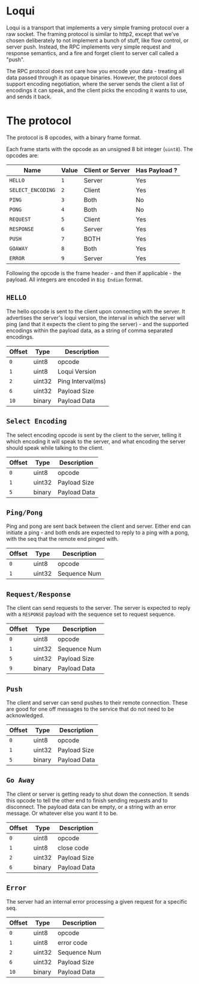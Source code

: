 # Loqui
Loqui is a transport that implements a very simple framing protocol over a raw socket. The framing protocol is similar
to http2, except that we've chosen deliberately to not implement a bunch of stuff, like flow control, or server push.
Instead, the RPC implements very simple request and response semantics, and a fire and forget client to server call
called a "push".

The RPC protocol does not care how you encode your data - treating all data passed through it as opaque binaries. However,
the protocol does support encoding negotiation, where the server sends the client a list of encodings it can speak, 
and the client picks the encoding it wants to use, and sends it back.

# The protocol
The protocol is 8 opcodes, with a binary frame format.

Each frame starts with the opcode as an unsigned 8 bit integer (`uint8`). The opcodes are:

| Name              | Value | Client or Server | Has Payload ? |
| ----------------- | ----- | ---------------- | ------------- | 
| `HELLO`           | `1`   | Server           | Yes           |
| `SELECT_ENCODING` | `2`   | Client           | Yes           |
| `PING`            | `3`   | Both             | No            |
| `PONG`            | `4`   | Both             | No            |
| `REQUEST`         | `5`   | Client           | Yes           |
| `RESPONSE`        | `6`   | Server           | Yes           |
| `PUSH`            | `7`   | BOTH             | Yes           |
| `GOAWAY`          | `8`   | Both             | Yes           |
| `ERROR`           | `9`   | Server           | Yes           |

Following the opcode is the frame header - and then if applicable - the payload.
All integers are encoded in `Big Endian` format. 

## `HELLO`
The hello opcode is sent to the client upon connecting with the server. It advertises the server's loqui version, the interval
in which the server will ping (and that it expects the client to ping the server) - and the supported encodings within the 
payload data, as a string of comma separated encodings.

| Offset | Type     | Description      |
| ------ | -------- | -----------------|
| `0`    | uint8    | opcode           |
| `1`    | uint8    | Loqui Version    |
| `2`    | uint32   | Ping Interval(ms)|
| `6`    | uint32   | Payload Size     | 
| `10`   | binary   | Payload Data     |


## `Select Encoding`
The select encoding opcode is sent by the client to the server, telling it which encoding it will speak to the server,
and what encoding the server should speak while talking to the client. 

| Offset | Type     | Description      |
| ------ | -------- | -----------------|
| `0`    | uint8    | opcode           |
| `1`    | uint32   | Payload Size     | 
| `5`    | binary   | Payload Data     |


## `Ping/Pong`
Ping and pong are sent back between the client and server. Either end can initiate a ping - and both ends are expected
to reply to a ping with a pong, with the seq that the remote end pinged with. 

| Offset | Type     | Description      |
| ------ | -------- | -----------------|
| `0`    | uint8    | opcode           |
| `1`    | uint32   | Sequence Num     | 

## `Request/Response`
The client can send requests to the server. The server is expected to reply with a `RESPONSE` payload with the sequence set to 
request sequence.

| Offset | Type     | Description      |
| ------ | -------- | -----------------|
| `0`    | uint8    | opcode           |
| `1`    | uint32   | Sequence Num     | 
| `5`    | uint32   | Payload Size     | 
| `9`    | binary   | Payload Data     |

## `Push`
The client and server can send pushes to their remote connection. These are good for one off messages to
the service that do not need to be acknowledged. 

| Offset | Type     | Description      |
| ------ | -------- | -----------------|
| `0`    | uint8    | opcode           |
| `1`    | uint32   | Payload Size     | 
| `5`    | binary   | Payload Data     |

## `Go Away`
The client or server is getting ready to shut down the connection. It sends this opcode to tell the other end to finish sending 
requests and to disconnect. The payload data can be empty, or a string with an error message. Or whatever else you want it to be.

| Offset | Type     | Description      |
| ------ | -------- | -----------------|
| `0`    | uint8    | opcode           |
| `1`    | uint8    | close code       | 
| `2`    | uint32   | Payload Size     |
| `6`    | binary   | Payload Data     |

## `Error`
The server had an internal error processing a given request for a specific seq.

| Offset | Type     | Description      |
| ------ | -------- | -----------------|
| `0`    | uint8    | opcode           |
| `1`    | uint8    | error code       |
| `2`    | uint32   | Sequence Num     |
| `6`    | uint32   | Payload Size     |
| `10`   | binary   | Payload Data     |
